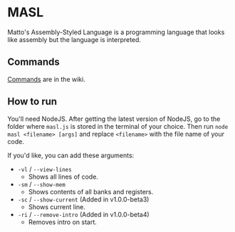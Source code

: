 # MASL
Matto's Assembly-Styled Language is a programming language that looks like assembly but the language is interpreted.

## Commands
[Commands](https://github.com/Matto58/masl/wiki/Commands) are in the wiki.

## How to run
You'll need NodeJS.
After getting the latest version of NodeJS, go to the folder where `masl.js` is stored in the terminal of your choice.
Then run `node masl <filename> [args]` and replace `<filename>` with the file name of your code.

If you'd like, you can add these arguments:
- `-vl` / `--view-lines`
  - Shows all lines of code.
- `-sm` / `--show-mem`
  - Shows contents of all banks and registers.
- `-sc` / `--show-current` (Added in v1.0.0-beta3)
  - Shows current line.
- `-ri` / `--remove-intro` (Added in v1.0.0-beta4)
  - Removes intro on start.
